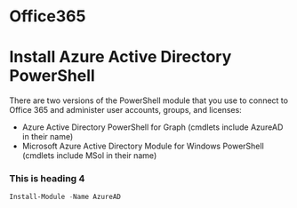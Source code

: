 # Office365
# Install Azure Active Directory PowerShell
There are two versions of the PowerShell module that you use to connect to Office 365 and administer user accounts, groups, and licenses:
- Azure Active Directory PowerShell for Graph (cmdlets include AzureAD in their name)
- Microsoft Azure Active Directory Module for Windows PowerShell (cmdlets include MSol in their name)
### This is heading 4
``` PowerShell
Install-Module -Name AzureAD
```
